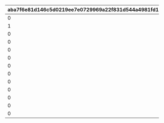 |aba7f6e81d146c5d0219ee7e0729969a22f831d544a4981fd1eb0139bd45c83a|c425d8434229367fcba7c06d4b60c194a8e84da2bddcee8fd7479ed527feae06|59c2e3cde7a5f84143410f44248a44f83bd49c240b3a54b3092f7d519be434c1|d6376f4ce9acb84be6ed0294bd9a46aea2039b8be9098c352251d73b88efbfd4|5058f5d275647804c08c518bf9f1aae8e52204a820253f0b1abb1f7de18895cc|dc9f70ea9ae021f8888a80f75a119c958802635f3395922e11d611ca9a406fab|6598ae61e910b7a5758dc4f770603712d8fc8229f5937e81dd2c6de10a7246b1|47f937326a0dde0f3212ae2716eb001829f849d488be420cd1739ee0cb61c070|1660bd0a0bca8cd91d31e131edad3d06d45c955ce135462dcced03bb29886147|049cae8710dd3acc68468e597b7b839a57765d2fb25ba31f0acea399b7274705|56a0a6a0a452e512d8c3c6ccea22a4737c820a3aecbac93e2f9a48d973d1a0ec|
| --- | --- | --- | --- | --- | --- | --- | --- | --- | --- | --- |
|0|0|0|10011105|1|2|1001|pt|0|1|10011|
|1|0|0|10015103|2|2|1002|m|0|1|10015|
|0|5021700|0|10021108|3|2|1003|pt|0|1|10021|
|0|5027700|0|5027007|4|3|1004|pt|0|1|10027|
|0|5040700|0|10040105|5|2|1005|pt|0|1|10040|
|0|0|1|5046006|6|1|1006|pt|5046006|1|10046|
|0|0|3|5072006|7|3|1007|pt|5072006|1|10072|
|0|5080700|3|5080007|8|3|1008|pt|5080000|0|10080|
|0|9004201|0|0|9|0|1009|pt|0|0|0|
|0|5096700|3|5096007|10|1|1010|pt|5096007|1|10096|
|0|0|3|10126107|11|2|1012|pt|5126000|1|10126|
|0|5142700|1|5142007|12|3|1013|pt|5142000|1|10142|
|0|5156700|1|5156007|13|3|1014|pt|5156000|1|10156|